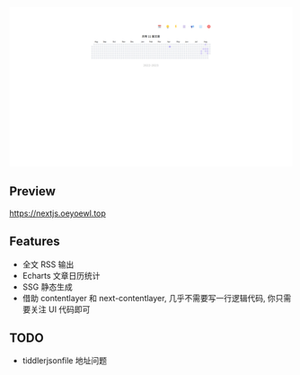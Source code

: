 ![next-mdx](./public/next-mdx.png)

## Preview

https://nextjs.oeyoewl.top

## Features

- 全文 RSS 输出
- Echarts 文章日历统计
- SSG 静态生成
- 借助 contentlayer 和 next-contentlayer, 几乎不需要写一行逻辑代码, 你只需要关注 UI 代码即可

## TODO

- tiddlerjsonfile 地址问题
